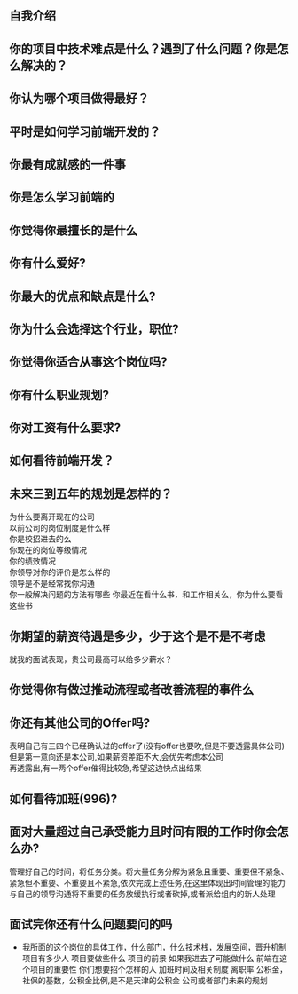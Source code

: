 ## 自我介绍

## 你的项目中技术难点是什么？遇到了什么问题？你是怎么解决的？

## 你认为哪个项目做得最好？

## 平时是如何学习前端开发的？

## 你最有成就感的一件事

## 你是怎么学习前端的

## 你觉得你最擅长的是什么

## 你有什么爱好?
## 你最大的优点和缺点是什么?
## 你为什么会选择这个行业，职位?
## 你觉得你适合从事这个岗位吗?
## 你有什么职业规划?
## 你对工资有什么要求?
## 如何看待前端开发？
## 未来三到五年的规划是怎样的？

为什么要离开现在的公司  
以前公司的岗位制度是什么样  
你是校招进去的么  
你现在的岗位等级情况  
你的绩效情况  
你领导对你的评价是怎么样的  
领导是不是经常找你沟通  
你一般解决问题的方法有哪些
你最近在看什么书，和工作相关么，你为什么要看这些书
## 你期望的薪资待遇是多少，少于这个是不是不考虑
就我的面试表现，贵公司最高可以给多少薪水？

## 你觉得你有做过推动流程或者改善流程的事件么

## 你还有其他公司的Offer吗?
表明自己有三四个已经确认过的offer了(没有offer也要吹,但是不要透露具体公司)  
但是第一意向还是本公司,如果薪资差距不大,会优先考虑本公司  
再透露出,有一两个offer催得比较急,希望这边快点出结果  

## 如何看待加班(996)?

## 面对大量超过自己承受能力且时间有限的工作时你会怎么办?
管理好自己的时间，将任务分类。将大量任务分解为紧急且重要、重要但不紧急、紧急但不重要、不重要且不紧急,依次完成上述任务,在这里体现出时间管理的能力  
与自己的领导沟通将不重要的任务放缓执行或者砍掉,或者派给组内的新人处理

## 面试完你还有什么问题要问的吗
* 我所面的这个岗位的具体工作，什么部门，什么技术栈，发展空间，晋升机制
项目有多少人
项目要做些什么
项目的前景
如果我进去了可能做什么
前端在这个项目的重要性
你们想要招个怎样的人
加班时间及相关制度
离职率
公积金，社保的基数，公积金比例,是不是天津的公积金
公司或者部门未来的规划